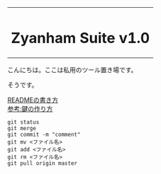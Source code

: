 <table style="width:100%">
<tr>
<th width="100%" colspan="6"><h1>Zyanham Suite v1.0</h2>
</th>
</table>
  
こんにちは。ここは私用のツール置き場です。

そうです。

[READMEの書き方](https://help.github.com/ja/github/writing-on-github/basic-writing-and-formatting-syntax)  
[参考:鍵の作り方](https://qiita.com/drapon/items/441e18452b25060d61f1)

```
git status  
git merge  
git commit -m "comment"  
git mv <ファイル名>  
git add <ファイル名>  
git rm <ファイル名>  
git pull origin master  
```
